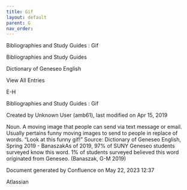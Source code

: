 ```yaml
---
title: Gif
layout: default
parent: G
nav_order:
---
```


Bibliographies and Study Guides : Gif

Bibliographies and Study Guides

Dictionary of Geneseo English

View All Entries

E-H

Bibliographies and Study Guides : Gif

Created by  Unknown User (amb61), last modified on Apr 15, 2019

Noun. A moving image that people can send via text message or email. Usually pertains funny moving images to send to people in replace of words. “Look at this funny gif!” Source: Dictionary of Geneseo English, Spring 2019 - BanaszakAs of 2019, 97% of SUNY Geneseo students surveyed know this word. 1% of students surveyed believed this word originated from Geneseo. (Banaszak, G-M 2019)

Document generated by Confluence on May 22, 2023 12:37

Atlassian
